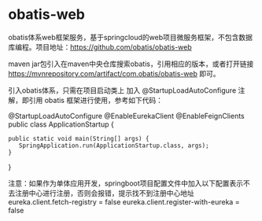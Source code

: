 # obatis-web
obatis体系web框架服务，基于springcloud的web项目微服务框架，不包含数据库编程。项目地址：https://github.com/obatis/obatis-web

maven jar包引入在maven中央仓库搜索obatis，引用相应的版本，或者打开链接 https://mvnrepository.com/artifact/com.obatis/obatis-web 即可。

引入obatis体系，只需在项目启动类上 加入 @StartupLoadAutoConfigure 注解，即引用 obatis 框架进行使用，参考如下代码： 

@StartupLoadAutoConfigure
@EnableEurekaClient
@EnableFeignClients
public class ApplicationStartup {

    public static void main(String[] args) {
       SpringApplication.run(ApplicationStartup.class, args);
    }

}

注意：如果作为单体应用开发，springboot项目配置文件中加入以下配置表示不去注册中心进行注册，否则会报错，提示找不到注册中心地址
eureka.client.fetch-registry = false
eureka.client.register-with-eureka = false
